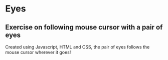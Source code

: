 # Eyes

## Exercise on following mouse cursor with a pair of eyes

Created using Javascript, HTML and CSS, the pair of eyes follows the mouse cursor wherever it goes!
